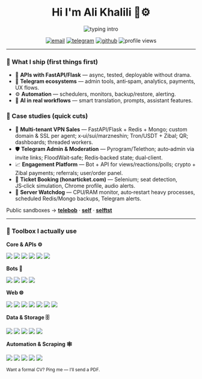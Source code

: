 <!-- Salam Noobi -->


<h1 align="center">Hi I'm Ali Khalili 🧠⚙️</h1>
<p align="center">
<img src="https://readme-typing-svg.demolab.com?font=Fira+Code&duration=2200&pause=600&color=56B6C2&center=true&vCenter=true&width=560&lines=Backend+%26+Bots;FastAPI%2C+Flask%2C+asyncio;Automation%2C+scraping%2C+payments;AI+that+actually+helps+humans" alt="typing intro"/>
</p>


<p align="center">
<a href="mailto:ali0.0kh1380@gmail.com"><img src="https://img.shields.io/badge/Email-ali0.0kh1380%40gmail.com-0b84ff?style=flat&logo=gmail&logoColor=white" alt="email"/></a>
<a href="https://t.me/dibbed"><img src="https://img.shields.io/badge/Telegram-@dibbed-26A5E4?style=flat&logo=telegram&logoColor=white" alt="telegram"/></a>
<a href="https://github.com/dibbed"><img src="https://img.shields.io/badge/GitHub-dibbed-000000?style=flat&logo=github" alt="github"/></a>
<img src="https://komarev.com/ghpvc/?username=dibbed&label=views&color=0e75b6&style=flat" alt="profile views"/>
</p>


---


### 🚀 What I ship (first things first)
- 🧩 **APIs with FastAPI/Flask** — async, tested, deployable without drama.
- 🤖 **Telegram ecosystems** — admin tools, anti‑spam, analytics, payments, UX flows.
- ⚙️ **Automation** — schedulers, monitors, backup/restore, alerting.
- 🧠 **AI in real workflows** — smart translation, prompts, assistant features.


### 🧪 Case studies (quick cuts)
- 🔐 **Multi‑tenant VPN Sales** — FastAPI/Flask + Redis + Mongo; custom domain & SSL per agent; x‑ui/sui/marzneshin; Tron/USDT + Zibal; QR; dashboards; threaded workers.
- 🛡️ **Telegram Admin & Moderation** — Pyrogram/Telethon; auto‑admin via invite links; FloodWait‑safe; Redis‑backed state; dual‑client.
- 📈 **Engagement Platform** — Bot + API for views/reactions/polls; crypto + Zibal payments; referrals; user/order panel.
- 🎫 **Ticket Booking (honarticket.com)** — Selenium; seat detection, JS‑click simulation, Chrome profile, audio alerts.
- 🧯 **Server Watchdog** — CPU/RAM monitor, auto‑restart heavy processes, scheduled Redis/Mongo backups, Telegram alerts.


Public sandboxes → **[telebob](https://github.com/dibbed/telebob)** · **[self](https://github.com/dibbed/self)** · **[selftst](https://github.com/dibbed/selftst)**


---


### 🧰 Toolbox I actually use


**Core & APIs ⚙️**
<p>
<img src="https://img.shields.io/badge/Python-3776AB?logo=python&logoColor=white" />
<img src="https://img.shields.io/badge/FastAPI-009688?logo=fastapi&logoColor=white" />
<img src="https://img.shields.io/badge/Flask-000000?logo=flask&logoColor=white" />
<img src="https://img.shields.io/badge/asyncio-000000?logo=python&logoColor=white" />
<img src="https://img.shields.io/badge/aiohttp-2C5BB4?logo=python&logoColor=white" />
<img src="https://img.shields.io/badge/requests-000000?logo=python&logoColor=white" />
</p>


**Bots 🤖**
<p>
<img src="https://img.shields.io/badge/Telegram-2CA5E0?logo=telegram&logoColor=white" />
<img src="https://img.shields.io/badge/Pyrogram-143?logo=python&logoColor=white" />
<img src="https://img.shields.io/badge/Telethon-143?logo=python&logoColor=white" />
<img src="https://img.shields.io/badge/Bot%20API-2CA5E0?logo=telegram&logoColor=white" />
</p>


**Web 🌐**
<p>
<img src="https://img.shields.io/badge/HTML5-e34f26?logo=html5&logoColor=white" />
<img src="https://img.shields.io/badge/CSS3-264de4?logo=css3&logoColor=white" />
<img src="https://img.shields.io/badge/JavaScript-f7df1e?logo=javascript&logoColor=black" />
<img src="https://img.shields.io/badge/Tailwind-38BDF8?logo=tailwindcss&logoColor=white" />
<img src="https://img.shields.io/badge/WordPress-21759B?logo=wordpress&logoColor=white" />
<img src="https://img.shields.io/badge/Nginx-009639?logo=nginx&logoColor=white" />
<img src="https://img.shields.io/badge/Gunicorn-499848?logo=gunicorn&logoColor=white" />
</p>


**Data & Storage 🗄️**
<p>
<img src="https://img.shields.io/badge/Redis-DC382D?logo=redis&logoColor=white" />
<img src="https://img.shields.io/badge/MongoDB-47A248?logo=mongodb&logoColor=white" />
<img src="https://img.shields.io/badge/PostgreSQL-4169E1?logo=postgresql&logoColor=white" />
<img src="https://img.shields.io/badge/MySQL-4479A1?logo=mysql&logoColor=white" />
<img src="https://img.shields.io/badge/JSON-000000?logo=json&logoColor=white" />
</p>


**Automation & Scraping 🕸️**
<p>
<img src="https://img.shields.io/badge/Selenium-43B02A?logo=selenium&logoColor=white" />
<img src="https://img.shields.io/badge/BeautifulSoup-3b9950?logo=python&logoColor=white" />
<img src="https://img.shields.io/badge/cron-000000?logo=linux&logoColor=white" />
<img src="https://img.shields.io/badge/subprocess-000000?logo=python&logoColor=white" />
<img src="https://img.shields.io/badge/psutil-000000?logo=python&logoColor=white" />
</p>
<sub>Want a formal CV? Ping me — I’ll send a PDF.</sub>
